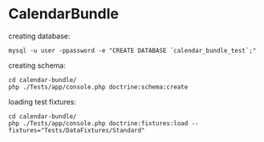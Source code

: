 # CalendarBundle

creating database:

    mysql -u user -ppassword -e "CREATE DATABASE `calendar_bundle_test`;"
    
creating schema:

    cd calendar-bundle/
    php ./Tests/app/console.php doctrine:schema:create
    
loading test fixtures:

    cd calendar-bundle/
    php ./Tests/app/console.php doctrine:fixtures:load --fixtures="Tests/DataFixtures/Standard"
    
